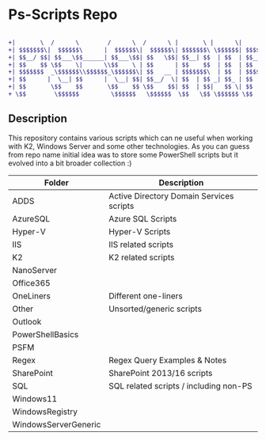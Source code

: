# Ps-Scripts Repo #

```diff

+|       \  /      \        /      \  /      \ |       \ |      \|       \        \ /      \ 
+| $$$$$$$\|  $$$$$$\      |  $$$$$$\|  $$$$$$\| $$$$$$$\ \$$$$$$| $$$$$$$\$$$$$$$$|  $$$$$$\
+| $$__/ $$| $$___\$$______| $$___\$$| $$   \$$| $$__| $$  | $$  | $$__/ $$ | $$   | $$___\$$
+| $$    $$ \$$    \|      \\$$    \ | $$      | $$    $$  | $$  | $$    $$ | $$    \$$    \ 
+| $$$$$$$  _\$$$$$$\\$$$$$$_\$$$$$$\| $$   __ | $$$$$$$\  | $$  | $$$$$$$  | $$    _\$$$$$$\
+| $$      |  \__| $$      |  \__| $$| $$__/  \| $$  | $$ _| $$_ | $$       | $$   |  \__| $$
+| $$       \$$    $$       \$$    $$ \$$    $$| $$  | $$|   $$ \| $$       | $$    \$$    $$
+ \$$        \$$$$$$         \$$$$$$   \$$$$$$  \$$   \$$ \$$$$$$ \$$        \$$     \$$$$$$ 

```

## Description ##

This repository contains various scripts which can ne useful when working with K2, Windows Server and some other technologies.
As you can guess from repo name initial idea was to store some PowerShell scripts but it evolved into a bit broader collection :)

| Folder               | Description                              |
|----------------------|------------------------------------------|
| ADDS                 | Active Directory Domain Services scripts |
| AzureSQL             | Azure SQL Scripts                        |
| Hyper-V              | Hyper-V Scripts                          |
| IIS                  | IIS related scripts                      |
| K2                   | K2 related scripts                       |
| NanoServer           |                                          |
| Office365            |                                          |
| OneLiners            | Different one-liners                     |
| Other                | Unsorted/generic scripts                 |
| Outlook              |                                          |
| PowerShellBasics     |                                          |
| PSFM                 |                                          |
| Regex                | Regex Query Examples & Notes             |
| SharePoint           | SharePoint 2013/16 scripts               |
| SQL                  | SQL related scripts / including non-PS   |
| Windows11            |                                          |
| WindowsRegistry      |                                          |
| WindowsServerGeneric |                                          |
